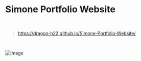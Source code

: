 # Simone Portfolio Website

<br>

> https://dragon-h22.github.io/Simone-Portfolio-Website/

<br>


![image](https://github.com/Dragon-H22/Simone-Portfolio-Website/assets/88390970/a0f505b0-006a-46be-89d0-25a3b282337c)
